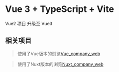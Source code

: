 # Vue 3 + TypeScript + Vite

Vue2 项目 升级至 Vue3


## 相关项目
> 使用了Vue版本的浏览[Vue_company_web](https://github.com/szmtmc/vue_company_web)

> 使用了Nuxt版本的浏览[Nuxt_company_web](https://github.com/szmtmc/nuxt_company_web)
